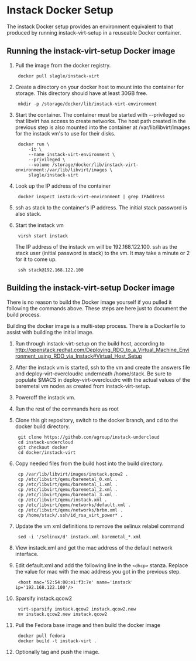 Instack Docker Setup
====================

The instack Docker setup provides an environment equivalent to that produced by
running instack-virt-setup in a reuseable Docker container.


Running the instack-virt-setup Docker image
-------------------------------------------

1. Pull the image from the docker registry.

        docker pull slagle/instack-virt

1. Create a directory on your docker host to mount into the container for
   storage. This directory should have at least 30GB free.

        mkdir -p /storage/docker/lib/instack-virt-environment

1. Start the container. The container must be started with --privileged so that libvirt
   has access to create networks. The host path created in the previous step is
   also mounted into the container at /var/lib/libvirt/images for the instack vm's
   to use for their disks. 

        docker run \
            -it \
            --name instack-virt-environment \
            --privileged \
            --volume /storage/docker/lib/instack-virt-environment:/var/lib/libvirt/images \
            slagle/instack-virt

1. Look up the IP address of the container

        docker inspect instack-virt-environment | grep IPAddress

1. ssh as stack to the container's IP address. The initial stack password is also stack.

1. Start the instack vm

        virsh start instack

   The IP address of the instack vm will be 192.168.122.100.  ssh as the stack
   user (initial password is stack) to the vm. It may take a minute or 2 for it to
   come up.

        ssh stack@192.168.122.100


Building the instack-virt-setup Docker image
--------------------------------------------
There is no reason to build the Docker image yourself if you pulled it
following the commands above. These steps are here just to document the build
process.

Building the docker image is a multi-step process. There is a Dockerfile to
assist with building the initial image. 

1. Run through instack-virt-setup on the build host, according to http://openstack.redhat.com/Deploying_RDO_to_a_Virtual_Machine_Environment_using_RDO_via_Instack#Virtual_Host_Setup

1. After the instack vm is started, ssh to the vm and create the answers file
   and deploy-virt-overcloudrc underneath /home/stack. Be sure to populate
   $MACS in deploy-virt-overcloudrc with the actual values of the baremetal vm
   nodes as created from instack-virt-setup.

1. Poweroff the instack vm.

1. Run the rest of the commands here as root

1. Clone this git repository, switch to the docker branch, and cd to the docker
   build directory.

        git clone https://github.com/agroup/instack-undercloud
        cd instack-undercloud
        git checkout docker
        cd docker/instack-virt

1. Copy needed files from the build host into the build directory.

        cp /var/lib/libvirt/images/instack.qcow2 .
        cp /etc/libvirt/qemu/baremetal_0.xml .
        cp /etc/libvirt/qemu/baremetal_1.xml .
        cp /etc/libvirt/qemu/baremetal_2.xml .
        cp /etc/libvirt/qemu/baremetal_3.xml .
        cp /etc/libvirt/qemu/instack.xml .
        cp /etc/libvirt/qemu/networks/default.xml .
        cp /etc/libvirt/qemu/networks/brbm.xml .
        cp /home/stack/.ssh/id_rsa_virt_power* .

1. Update the vm xml definitions to remove the selinux relabel command

        sed -i '/selinux/d' instack.xml baremetal_*.xml
        
1. View instack.xml and get the mac address of the default network interface.

1. Edit default.xml and add the following line in the `<dhcp>` stanza. Replace
   the value for mac with the mac address you got in the previous step.

        <host mac='52:54:00:e1:f3:7e' name='instack' ip='192.168.122.100'/>

1. Sparsify instack.qcow2

        virt-sparsify instack.qcow2 instack.qcow2.new
        mv instack.qcow2.new instack.qcow2
        
1. Pull the Fedora base image and then build the docker image

        docker pull fedora
        docker build -t instack-virt .

1. Optionally tag and push the image.
